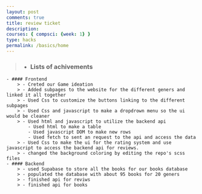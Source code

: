 ```yaml
---
layout: post
comments: true
title: review ticket
description:
courses: { compsci: {week: 1} }
type: hacks
permalink: /basics/home
---
```


> - ### Lists of achivements
    - #### Frontend
        > - Creted our Game ideation
        > - Added subpages to the website for the different geners and linked it all together
        > - Used Css to customize the buttons linking to the different subpages
        > - Used Css and javascript to make a dropdrown menu so the ui would be cleaner
        > - Used html and javascript to utilize the backend api
            - Used html to make a table
            - Used javascript DOM to make new rows
            - Used fetch to sent an request to the api and access the data
        > - Used Css to make the ui for the rating system and use javascript to access the backend api for reviews.
        > - changed the background coloring by editing the repo's scss files
    - #### Backend
        > - used Supabase to store all the books for our books database
        > - populated the database with about 95 books for 20 geners
        > - finished api for reviws
        > - finished api for books
        

